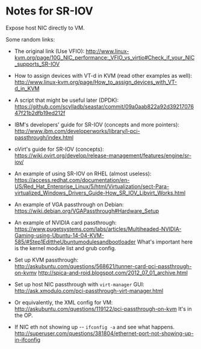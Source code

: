 Notes for SR-IOV
================

Expose host NIC directly to VM.

Some random links:

* The original link (Use VFIO):
http://www.linux-kvm.org/page/10G_NIC_performance:_VFIO_vs_virtio#Check_if_your_NIC_supports_SR-IOV

* How to assign devices with VT-d in KVM (read other examples as well):
http://www.linux-kvm.org/page/How_to_assign_devices_with_VT-d_in_KVM

* A script that might be useful later (DPDK):
https://github.com/scylladb/seastar/commit/09a0aab822a92d3921707647f21b2dfb19ed212f

* IBM's developers' guide for SR-IOV (concepts and more pointers):
http://www.ibm.com/developerworks/library/l-pci-passthrough/index.html

* oVirt's guide for SR-IOV (concepts):
https://wiki.ovirt.org/develop/release-management/features/engine/sr-iov/

* An example of using SR-IOV on RHEL (almost useless):
https://access.redhat.com/documentation/en-US/Red_Hat_Enterprise_Linux/5/html/Virtualization/sect-Para-virtualized_Windows_Drivers_Guide-How_SR_IOV_Libvirt_Works.html

* An example of VGA passthrough on Debian:
https://wiki.debian.org/VGAPassthrough#Hardware_Setup

* An example of NVIDIA card passthrough:
https://www.pugetsystems.com/labs/articles/Multiheaded-NVIDIA-Gaming-using-Ubuntu-14-04-KVM-585/#Step1EdittheUbuntumodulesandbootloader
What's important here is the kernel module list and grub config.

* Set up KVM passthrough:
http://askubuntu.com/questions/568621/tunner-card-pci-passthrough-on-kvmv
http://spica-and-roid.blogspot.com/2012_07_01_archive.html

* Set up host NIC passthrough with `virt-manager` GUI:
http://ask.xmodulo.com/pci-passthrough-virt-manager.html

* Or equivalently, the XML config for VM:
http://askubuntu.com/questions/119122/pci-passthrough-on-kvm
It's in the OP.

* If NIC eth not showing up -- `ifconfig -a` and see what happens.
http://superuser.com/questions/381804/ethernet-port-not-showing-up-in-ifconfig
